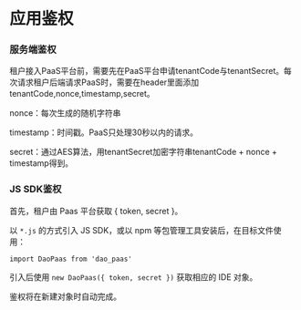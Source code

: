 # 应用鉴权

### 服务端鉴权

租户接入PaaS平台前，需要先在PaaS平台申请tenantCode与tenantSecret。每次请求租户后端请求PaaS时，需要在header里面添加tenantCode,nonce,timestamp,secret。

nonce：每次生成的随机字符串

timestamp：时间戳。PaaS只处理30秒以内的请求。

secret：通过AES算法，用tenantSecret加密字符串tenantCode + nonce + timestamp得到。



### JS SDK鉴权

首先，租户由 Paas 平台获取 { token, secret }。

以 `*.js` 的方式引入 JS SDK，或以 npm 等包管理工具安装后，在目标文件使用：

`import DaoPaas from 'dao_paas'`

引入后使用 `new DaoPaas({ token, secret })` 获取相应的 IDE 对象。

鉴权将在新建对象时自动完成。

